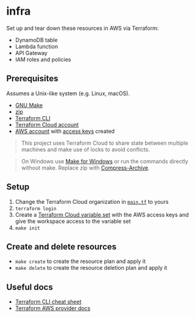 # infra

Set up and tear down these resources in AWS via Terraform:

- DynamoDB table
- Lambda function
- API Gateway
- IAM roles and policies

## Prerequisites

Assumes a Unix-like system (e.g. Linux, macOS).

- [GNU Make](https://www.gnu.org/software/make/)
- [zip](https://linux.die.net/man/1/zip)
- [Terraform CLI](https://developer.hashicorp.com/terraform/tutorials/aws-get-started/install-cli)
- [Terraform Cloud account](https://cloud.hashicorp.com/products/terraform)
- [AWS account](https://aws.amazon.com/) with [access keys](https://aws.amazon.com/premiumsupport/knowledge-center/create-access-key/) created

> This project uses Terraform Cloud to share state between multiple machines and make use of locks to avoid conflicts.

> On Windows use [Make for Windows](https://gnuwin32.sourceforge.net/packages/make.htm) or run the commands directly without make. Replace zip with [Compress-Archive](https://learn.microsoft.com/en-us/powershell/module/microsoft.powershell.archive/compress-archive).

## Setup

1. Change the Terraform Cloud organization in [`main.tf`](./src/main.tf) to yours
2. `terraform login`
3. Create a [Terraform Cloud variable set](https://developer.hashicorp.com/terraform/tutorials/cloud/cloud-multiple-variable-sets) with the AWS access keys and give the workspace access to the variable set
4. `make init`

## Create and delete resources

- `make create` to create the resource plan and apply it
- `make delete` to create the resource deletion plan and apply it

## Useful docs

- [Terraform CLI cheat sheet](https://acloudguru.com/blog/engineering/the-ultimate-terraform-cheatsheet)
- [Terraform AWS provider docs](https://registry.terraform.io/providers/hashicorp/aws/latest/docs)
